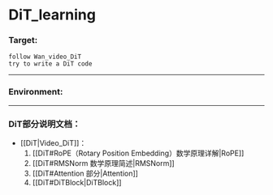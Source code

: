 # DiT_learning
 
### Target:
    follow Wan_video_DiT
    try to write a DiT code

---
### Environment:


---
### DiT部分说明文档：
- [[DiT|Video_DiT]]：
	1. [[DiT#RoPE（Rotary Position Embedding）数学原理详解|RoPE]]
	2. [[DiT#RMSNorm 数学原理简述|RMSNorm]]
	3. [[DiT#Attention 部分|Attention]]
	4. [[DiT#DiTBlock|DiTBlock]]
